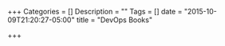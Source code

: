 +++
Categories = []
Description = ""
Tags = []
date = "2015-10-09T21:20:27-05:00"
title = "DevOps Books"

+++
